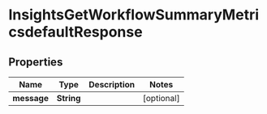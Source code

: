 

# InsightsGetWorkflowSummaryMetricsdefaultResponse


## Properties

| Name | Type | Description | Notes |
|------------ | ------------- | ------------- | -------------|
|**message** | **String** |  |  [optional] |



